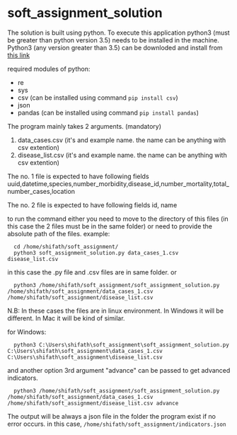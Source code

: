 # soft_assignment_solution

The solution is built using python. To execute this application python3 (must be greater than python version 3.5) needs to be installed in the machine.
Python3 (any version greater than 3.5) can be  downloded and install from [this link](https://www.python.org/downloads/)

required modules of python:

 - re
 - sys
 - csv  (can be installed using command `pip install csv`)
 - json  
 - pandas  (can be installed using command `pip install pandas`)

The program mainly takes 2 arguments. (mandatory) 
1. data_cases.csv (it's and example name. the name can be anything with csv extention)
2. disease_list.csv (it's and example name. the name can be anything with csv extention)


The no. 1 file is expected to have following fields
uuid,datetime,species,number_morbidity,disease_id,number_mortality,total_number_cases,location

The no. 2 file is expected to have following fields
id, name

to run the command either you need to move to the directory of this files (in this case the 2 files must be in the same folder)
or need to provide the absolute path of the files.
example:

```
  cd /home/shifath/soft_assignment/
  python3 soft_assignment_solution.py data_cases_1.csv disease_list.csv
```

in this case the .py file and .csv files are in same folder.
or


```
  python3 /home/shifath/soft_assignment/soft_assignment_solution.py /home/shifath/soft_assignment/data_cases_1.csv /home/shifath/soft_assignment/disease_list.csv
```

N.B: In these cases the files are in linux environment. In Windows it will be different. In Mac it will be kind of similar.

for Windows:


```
  python3 C:\Users\shifath\soft_assignment\soft_assignment_solution.py C:\Users\shifath\soft_assignment\data_cases_1.csv C:\Users\shifath\soft_assignment\disease_list.csv
```


and another option 3rd argument "advance" can be passed to get advanced indicators.

```
  python3 /home/shifath/soft_assignment/soft_assignment_solution.py /home/shifath/soft_assignment/data_cases_1.csv /home/shifath/soft_assignment/disease_list.csv advance
```


The output will be always a json file in the folder the program exist if no error occurs.
in this case,
`/home/shifath/soft_assignment/indicators.json`

